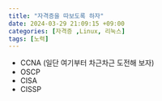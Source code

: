 ```yaml
---
title: "자격증을 따보도록 하자"
date: 2024-03-29 21:09:15 +09:00
categories: [자격증 ,Linux, 리눅스]
tags: [노력]
---
```


- CCNA (일단 여기부터 차근차근 도전해 보자)
- OSCP
- CISA
- CISSP